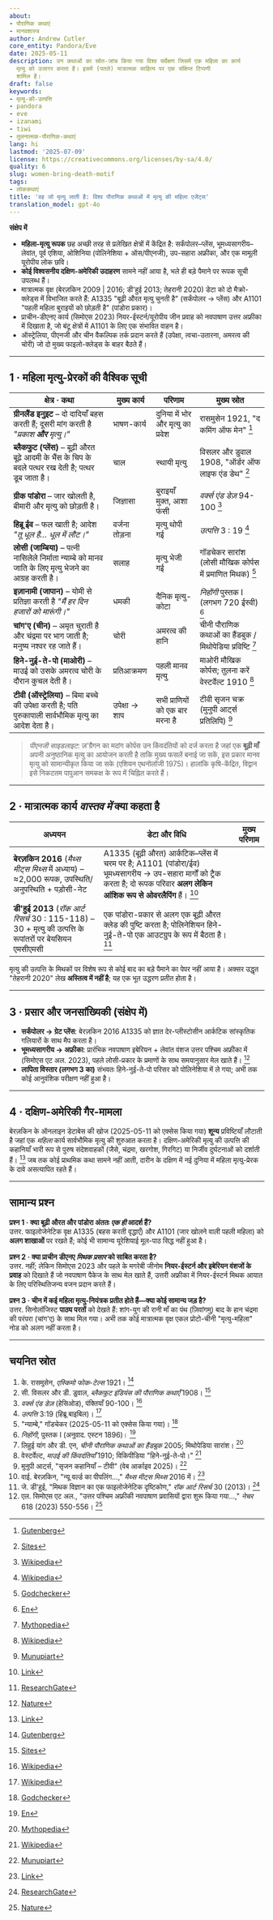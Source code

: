 ```yaml
---
about:
- पौराणिक कथाएं
- मानवशास्त्र
author: Andrew Cutler
core_entity: Pandora/Eve
date: 2025-05-11
description: उन कथाओं का स्रोत-जांच किया गया विश्व सर्वेक्षण जिसमें एक महिला का कार्य
  मृत्यु को उजागर करता है। इसमें (पतले) मात्रात्मक साहित्य पर एक संक्षिप्त टिप्पणी
  शामिल है।
draft: false
keywords:
- मृत्यु-की-उत्पत्ति
- pandora
- eve
- izanami
- tiwi
- तुलनात्मक-पौराणिक-कथाएं
lang: hi
lastmod: '2025-07-09'
license: https://creativecommons.org/licenses/by-sa/4.0/
quality: 6
slug: women-bring-death-motif
tags:
- लोककथाएं
title: 'वह जो मृत्यु लाती है: विश्व पौराणिक कथाओं में मृत्यु की महिला एजेंट्स'
translation_model: gpt-4o
---
```


**संक्षेप में**

- **महिला-मृत्यु रूपक** छह अच्छी तरह से प्रलेखित क्षेत्रों में केंद्रित है: सर्कंपोलर–प्लेंस, भूमध्यसागरीय–लेवांत, पूर्व एशिया, ओशिनिया (पोलिनेशिया + ऑस/पीएनजी), उप-सहारा अफ्रीका, और एक मामूली यूरोपीय लोक छवि। 
- **कोई विश्वसनीय दक्षिण-अमेरिकी उदाहरण** सामने नहीं आया है, भले ही बड़े पैमाने पर रूपक सूची उपलब्ध हैं। 
- मात्रात्मक वृक्ष (बेरज़किन 2009 | 2016; डी'हुई 2013; तेहरानी 2020) डेटा को दो मैक्रो-क्लेड्स में विभाजित करते हैं: A1335 "बूढ़ी औरत मृत्यु चुनती है" (सर्कंपोलर → प्लेंस) और A1101 "पहली महिला बुराइयों को छोड़ती है" (पांडोरा प्रकार)। 
- प्राचीन-डीएनए कार्य (सिमोएस 2023) नियर-ईस्टर्न/यूरोपीय जीन प्रवाह को नवपाषाण उत्तर अफ्रीका में दिखाता है, जो बंटू क्षेत्रों में A1101 के लिए एक संभावित वाहन है। 
- ऑस्ट्रेलिया, पीएनजी और चीन वैकल्पिक तर्क प्रदान करते हैं (उपेक्षा, त्वचा-उतारना, अमरत्व की चोरी) जो दो मुख्य फाइलो-क्लेड्स के बाहर बैठते हैं।

---

## 1 · महिला मृत्यु-प्रेरकों की वैश्विक सूची

| क्षेत्र · कथा | मुख्य कार्य | परिणाम | मुख्य स्रोत |
|---------------|----------|--------|-------------|
| **ग्रीनलैंड इनुइट** – दो दादियाँ बहस करती हैं; दूसरी मांग करती है *"प्रकाश **और** मृत्यु।"* | भाषण-कार्य | दुनिया में भोर और मृत्यु का प्रवेश | रासमुसेन 1921, "द कमिंग ऑफ मेन" [^oai1] |
| **ब्लैकफुट (प्लेंस)** – बूढ़ी औरत बूढ़े आदमी के भैंस के चिप के बदले पत्थर रख देती है; पत्थर डूब जाता है। | चाल | स्थायी मृत्यु | विसलर और डुवाल 1908, "ऑर्डर ऑफ लाइफ एंड डेथ" [^oai2] |
| **ग्रीक पांडोरा** – जार खोलती है, बीमारी और मृत्यु को छोड़ती है। | जिज्ञासा | बुराइयाँ मुक्त, आशा फंसी | *वर्क्स एंड डेज़* 94-100 [^oai3] |
| **हिब्रू ईव** – फल खाती है; आदेश *"तू धूल है… धूल में लौट।"* | वर्जना तोड़ना | मृत्यु थोपी गई | *उत्पत्ति* 3 : 19 [^oai4] |
| **लोसी (जाम्बिया)** – पत्नी नासिलेले निर्माता न्याम्बे को मानव जाति के लिए मृत्यु भेजने का आग्रह करती है। | सलाह | मृत्यु भेजी गई | गॉडचेकर सारांश (लोसी मौखिक कोर्पस में प्रमाणित मिथक) [^oai5] |
| **इज़ानामी (जापान)** – योमी से प्रतिज्ञा करती है *"मैं हर दिन हजारों को मारूंगी।"* | धमकी | दैनिक मृत्यु-कोटा | *निहोंगी* पुस्तक I (लगभग 720 ईस्वी) [^oai6] |
| **चांग'ए (चीन)** – अमृत चुराती है और चंद्रमा पर भाग जाती है; मनुष्य नश्वर रह जाते हैं। | चोरी | अमरत्व की हानि | चीनी पौराणिक कथाओं का हैंडबुक / मिथोपेडिया प्रविष्टि [^oai7] |
| **हिने-नुई-ते-पो (माओरी)** – माउई को उसके अमरत्व चोरी के दौरान कुचल देती है। | प्रतिआक्रमण | पहली मानव मृत्यु | माओरी मौखिक कोर्पस; तुलना करें वेस्टर्वेल्ट 1910 [^oai8] |
| **टीवी (ऑस्ट्रेलिया)** – बिमा बच्चे की उपेक्षा करती है; पति पुरुकापाली सार्वभौमिक मृत्यु का आदेश देता है। | उपेक्षा → शाप | सभी प्राणियों को एक बार मरना है | टीवी सृजन चक्र (मुनुपी आर्ट्स प्रतिलिपि) [^oai9] |

> *पीएनजी साइडलाइट*: ज़'ग्रैगन का मदांग कोर्पस उन किंवदंतियों को दर्ज करता है जहां एक **बूढ़ी माँ** अपनी अनुष्ठानिक मृत्यु का आयोजन करती है ताकि मुख्य फसलें बनाई जा सकें, इस प्रकार मानव मृत्यु को सामान्यीकृत किया जा सके (एशियन एथनोलॉजी 1975)। हालांकि कृषि-केंद्रित, विद्वान इसे निकटतम पापुआन समकक्ष के रूप में चिह्नित करते हैं।

---

## 2 · मात्रात्मक कार्य *वास्तव में* क्या कहता है

| अध्ययन | डेटा और विधि | मुख्य परिणाम |
|-------|--------------|-----------|
| **बेरज़किन 2016** (*मैथ्स मीट्स मिथ्स* में अध्याय) – ≈2,000 रूपक, उपस्थिति/अनुपस्थिति + पड़ोसी-नेट | A1335 (बूढ़ी औरत) आर्कटिक–प्लेंस में चरम पर है; A1101 (पांडोरा/ईव) भूमध्यसागरीय → उप-सहारा मार्गों को ट्रैक करता है; दो रूपक परिवार **अलग लेकिन आंशिक रूप से ओवरलैपिंग** हैं। [^oai10] |
| **डी'हुई 2013** (*रॉक आर्ट रिसर्च* 30 : 115-118) – 30 + मृत्यु की उत्पत्ति के रूपांतरों पर बेयसियन एमसीएमसी | एक पांडोरा-प्रकार से अलग एक बूढ़ी औरत क्लेड की पुष्टि करता है; पोलिनेशियन हिने-नुई-ते-पो एक आउटग्रुप के रूप में बैठता है। [^oai11] |

मृत्यु की उत्पत्ति के मिथकों पर विशेष रूप से कोई बाद का बड़े पैमाने का पेपर नहीं आया है। अक्सर उद्धृत "तेहरानी 2020" लेख **अस्तित्व में नहीं है**; यह एक भूत उद्धरण प्रतीत होता है।

---

## 3 · प्रसार और जनसांख्यिकी (संक्षेप में)

* **सर्कंपोलर → ग्रेट प्लेंस**: बेरज़किन 2016 A1335 को ज्ञात देर-प्लीस्टोसीन आर्कटिक सांस्कृतिक गलियारों के साथ मैप करता है।  
* **भूमध्यसागरीय → अफ्रीका**: प्रारंभिक नवपाषाण इबेरियन + लेवांत वंशज उत्तर पश्चिम अफ्रीका में (सिमोएस एट अल. 2023), पहले लोसी-प्रकार के प्रमाणों के साथ समयानुसार मेल खाते हैं।  [^oai12]  
* **लापिता विस्तार (लगभग 3 का)** संभवतः हिने-नुई-ते-पो परिसर को पोलिनेशिया में ले गया; अभी तक कोई आनुवंशिक परीक्षण नहीं हुआ है।  

---

## 4 · दक्षिण-अमेरिकी गैर-मामला

बेरज़किन के ऑनलाइन डेटाबेस की खोज (2025-05-11 को एक्सेस किया गया) **शून्य** प्रविष्टियाँ लौटाती है जहां एक *महिला* कार्य सार्वभौमिक मृत्यु की शुरुआत करता है। दक्षिण-अमेरिकी मृत्यु की उत्पत्ति की कहानियाँ भारी रूप से पुरुष संदेशवाहकों (जैसे, चंद्रमा, खरगोश, गिरगिट) या निर्जीव दुर्घटनाओं को दर्शाती हैं। [^oai10] 
जब तक कोई प्राथमिक कथा सामने नहीं आती, दारीन के दक्षिण में नई दुनिया में महिला मृत्यु-प्रेरक के दावे असत्यापित रहते हैं।

---

## सामान्य प्रश्न

**प्रश्न 1 · क्या बूढ़ी औरत और पांडोरा अंततः *एक ही* आदर्श हैं?**  
उत्तर. फाइलोजेनेटिक वृक्ष A1335 (बहस करती वृद्धाएँ) और A1101 (जार खोलने वाली पहली महिला) को **अलग शाखाओं** पर रखते हैं; कोई भी सामान्य यूरेशियाई मूल-पाठ सिद्ध नहीं हुआ है।

**प्रश्न 2 · क्या प्राचीन डीएनए *मिथक प्रसार* को साबित करता है?**  
उत्तर. नहीं; लेकिन सिमोएस 2023 और पहले के मगरेबी जीनोम **नियर-ईस्टर्न और इबेरियन वंशजों के प्रवाह** को दिखाते हैं जो नवपाषाण पैकेज के साथ मेल खाते हैं, उत्तरी अफ्रीका में नियर-ईस्टर्न मिथक आयात के लिए परिस्थितिजन्य वजन प्रदान करते हैं।

**प्रश्न 3 · चीन में कई महिला मृत्यु-नियंत्रक प्रतीत होते हैं—क्या कोई सामान्य जड़ है?**  
उत्तर. सिनोलॉजिस्ट **पाठ्य परतों** को देखते हैं: शांग-युग की रानी माँ का पंथ (ज़िवांगमु) बाद के हान चंद्रमा की परंपरा (चांग'ए) के साथ मिल गया। अभी तक कोई मात्रात्मक वृक्ष एकल प्रोटो-चीनी "मृत्यु-महिला" नोड को अलग नहीं करता है।

---

## चयनित स्रोत

1. के. रासमुसेन, *एस्किमो फोक-टेल्स* 1921। [^oai1] 
2. सी. विसलर और डी. डुवाल, *ब्लैकफुट इंडियंस की पौराणिक कथाएँ* 1908। [^oai2] 
3. *वर्क्स एंड डेज़* (हेसिओड), पंक्तियाँ 90-100। [^oai3] 
4. *उत्पत्ति* 3:19 (हिब्रू बाइबिल)। [^oai4] 
5. "न्याम्बे," गॉडचेकर (2025-05-11 को एक्सेस किया गया)। [^oai5] 
6. *निहोंगी*, पुस्तक I (अनुवाद. एस्टन 1896)। [^oai6] 
7. लिहुई यांग और डी. एन, *चीनी पौराणिक कथाओं का हैंडबुक* 2005; मिथोपेडिया सारांश। [^oai7] 
8. वेस्टर्वेल्ट, *माउई की किंवदंतियाँ* 1910; विकिपीडिया "हिने-नुई-ते-पो।" [^oai8] 
9. मुनुपी आर्ट्स, "सृजन कहानियाँ – टीवी" (वेब आर्काइव 2025)। [^oai9] 
10. वाई. बेरज़किन, "न्यू वर्ल्ड का पीपलिंग…," *मैथ्स मीट्स मिथ्स* 2016 में। [^oai10] 
11. जे. डी'हुई, "मिथक विज्ञान का एक फाइलोजेनेटिक दृष्टिकोण," *रॉक आर्ट रिसर्च* 30 (2013)। [^oai11] 
12. एल. सिमोएस एट अल., "उत्तर पश्चिम अफ्रीकी नवपाषाण प्रवासियों द्वारा शुरू किया गया…," *नेचर* 618 (2023) 550-556। [^oai12]

[^oai1]: [Gutenberg](https://www.gutenberg.org/files/28932/28932-h/28932-h.htm)
[^oai2]: [Sites](https://sites.pitt.edu/~dash/blkftcreation.html)
[^oai3]: [Wikipedia](https://en.wikipedia.org/wiki/Pandora%27s_box)
[^oai4]: [Wikipedia](https://en.wikipedia.org/wiki/Adam_and_Eve)
[^oai5]: [Godchecker](https://www.godchecker.com/african-mythology/NYAMBE/)
[^oai6]: [En](https://en.wikisource.org/wiki/Nihongi/Book_I)
[^oai7]: [Mythopedia](https://mythopedia.com/topics/chang-e)
[^oai8]: [Wikipedia](https://en.wikipedia.org/wiki/Hine-nui-te-p%C5%8D)
[^oai9]: [Munupiart](https://munupiart.com/pages/creation-stories)
[^oai10]: [Link](https://link.springer.com/chapter/10.1007/978-3-319-39445-9_5)
[^oai11]: [ResearchGate](https://www.researchgate.net/publication/271767548_A_phylogenetic_approach_of_mythology_and_its_archaeological_consequences)
[^oai12]: [Nature](https://www.nature.com/articles/s41586-023-06166-6)
